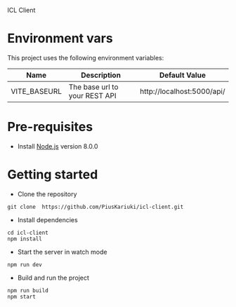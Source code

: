 ICL Client

# Environment vars
This project uses the following environment variables:

| Name         | Description                   | Default Value                                  |
|--------------|-------------------------------| -----------------------------------------------|
| VITE_BASEURL | The base url to your REST API | http://localhost:5000/api/    |


# Pre-requisites
- Install [Node.js](https://nodejs.org/en/) version 8.0.0


# Getting started
- Clone the repository
```
git clone  https://github.com/PiusKariuki/icl-client.git
```
- Install dependencies
```
cd icl-client
npm install

```
- Start the server in watch mode
```
npm run dev

```
- Build and run the project
```
npm run build
npm start